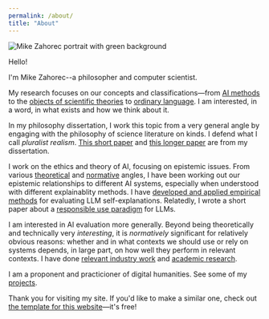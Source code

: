 ```yaml
---
permalink: /about/
title: "About"
---
```


![Mike Zahorec portrait with green background](/assets/images/Mike-Zahorec-1.jpg)

Hello!

I'm Mike Zahorec--a philosopher and computer scientist.

My research focuses on our concepts and classifications—from [AI methods](/research/#understanding-ai) to the [objects of scientific theories](/research/#natural-kinds-towards-a-revised-picture) to [ordinary language](/research/#linguistic-corpora-and-ordinary-language-on-the-dispute-between-ryle-and-austin-about-the-use-of-voluntary-involuntary-voluntarily-and-involuntarily). I am interested, in a word, in what exists and how we think about it.

In my philosophy dissertation, I work this topic from a very general angle by engaging with the philosophy of science literature on kinds. I defend what I call *pluralist realism*. [This short paper](/research/#kinds-are-what-there-isand-how-we-think-of-it) and [this longer paper](/research/#natural-kinds-towards-a-revised-picture) are from my dissertation.

I work on the ethics and theory of AI, focusing on epistemic issues. From various [theoretical](/research/#understanding-ai) and [normative](/research/#getting-clear-about-opacity-a-variety-of-terminologies-and-their-significance-in-the-era-of-generative-ai) angles, I have been working out our epistemic relationships to different AI systems, especially when understood with different explainablity methods. I have [developed and applied empirical methods](/research/#llm-explainability-conceptual-foundations-and-an-empirical-study-of-natural-language-explanations) for evaluating LLM self-explanations. Relatedly, I wrote a short paper about a [responsible use paradigm](/research/#a-paradigm-for-responsible-ai-use) for LLMs.

I am interested in AI evaluation more generally. Beyond being theoretically and technically very *interesting*, it is *normatively* significant for relatively obvious reasons: whether and in what contexts we should use or rely on systems depends, in large part, on how well they perform in relevant contexts. I have done [relevant industry work](/cv/) and [academic research](/research/#llm-explainability-conceptual-foundations-and-an-empirical-study-of-natural-language-explanations).

I am a proponent and practicioner of digital humanities. See some of my [projects](/cv/).

Thank you for visiting my site. If you'd like to make a similar one, check out [the template for this website](https://github.com/mmistakes/mm-github-pages-starter?tab=readme-ov-file)—it's free!
